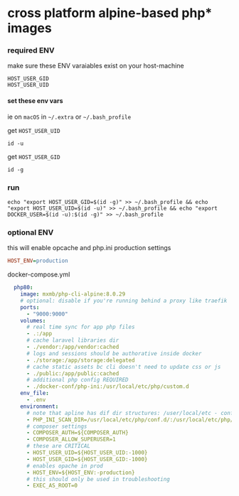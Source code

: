 # cross platform alpine-based php* images



### required ENV

 make sure these ENV varaiables exist on your host-machine

```
HOST_USER_GID
HOST_USER_UID
```
#### set these env vars

ie on `macOS` in `~/.extra` or `~/.bash_profile`

get `HOST_USER_UID`

```
id -u
```


get `HOST_USER_GID`
```
id -g
```


### run
```
echo "export HOST_USER_GID=$(id -g)" >> ~/.bash_profile && echo "export HOST_USER_UID=$(id -u)" >> ~/.bash_profile && echo "export DOCKER_USER=$(id -u):$(id -g)" >> ~/.bash_profile
```


### optional ENV

this will enable opcache and php.ini production settings

```ini
HOST_ENV=production
```


docker-compose.yml
```yaml
  php80:
    image: mxmb/php-cli-alpine:8.0.29
    # optional: disable if you're running behind a proxy like traefik
    ports:
      - "9000:9000"
    volumes:
      # real time sync for app php files
      - .:/app
      # cache laravel libraries dir
      - ./vendor:/app/vendor:cached
      # logs and sessions should be authorative inside docker
      - ./storage:/app/storage:delegated
      # cache static assets bc cli doesn't need to update css or js
      - ./public:/app/public:cached
      # additional php config REQUIRED
      - ./docker-conf/php-ini:/usr/local/etc/php/custom.d
    env_file:
      - .env
    environment:
      # note that apline has dif dir structures: /user/local/etc - conf.d need to be scanned here for all modules from image
      - PHP_INI_SCAN_DIR=/usr/local/etc/php/conf.d/:/usr/local/etc/php/custom.d
      # composer settings
      - COMPOSER_AUTH=${COMPOSER_AUTH}
      - COMPOSER_ALLOW_SUPERUSER=1
      # these are CRITICAL
      - HOST_USER_UID=${HOST_USER_UID:-1000}
      - HOST_USER_GID=${HOST_USER_GID:-1000}
      # enables opache in prod
      - HOST_ENV=${HOST_ENV:-production}
      # this should only be used in troubleshooting
      - EXEC_AS_ROOT=0      
```
